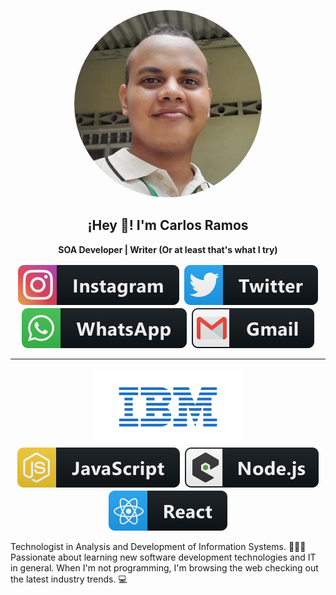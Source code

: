 <p align="center" width="300">
  <img
    alt="Avatar"
    src="./src/assets/avatar.jpg"
    style="border-radius:50%;width:300px"
  />
   <h2 align="center">¡Hey 👋! I'm Carlos Ramos</h2>
</p>

<p align="center">
  <strong>
    SOA Developer | Writer (Or at least that's what I try)
  </strong>
</p>
<div align="center">
  <a
    href="https://instagram.com/soycmramos"
    target="blank"
    style="margin:2.5px;display:inline-block"
  >
    <img
      align="center"
      src="./src/assets/icon-instagram-button.svg"
      alt="soycmramos"
    />
  </a>
  <a
    href="https://twitter.com/soycmramos"
    target="blank"
    style="margin:2.5px;display:inline-block"
  >
    <img
      align="center"
      src="./src/assets/icon-twitter-button.svg"
      alt="soycmramos"
    />
  </a>
  <a
    href="https://wa.me/573206415843"
    target="blank"
    style="margin:2.5px;display:inline-block"
  >
    <img
      align="center"
      src="./src/assets/icon-whatsapp-button.svg"
      alt="soycmramos"
    />
  </a>
  <a
    href="mailto:soycmramos34@gmail.com"
    target="blank"
    style="margin:2.5px;display:inline-block"
  >
    <img
      align="center"
      src="./src/assets/icon-gmail-button.svg"
      alt="soycmramos"
    />
  </a>
</div>

<hr>

<div align="center">
  <img
    align="center"
    src="./src/assets/icon-ibm.svg"
    alt="soycmramos"
    style="margin:2.5px;display:inline-block"
  />
  <img
    align="center"
    src="./src/assets/icon-js-button.svg"
    alt="soycmramos"
    style="margin:2.5px;display:inline-block"
  />
  <img
    align="center"
    src="./src/assets/icon-nodejs-button.svg"
    alt="soycmramos"
    style="margin:2.5px;display:inline-block"
  />
  <img
    align="center"
    src="./src/assets/icon-react-button.svg"
    alt="soycmramos"
    style="margin:2.5px;display:inline-block"
  />
</div>

<p>
  Technologist in Analysis and Development of Information Systems. 👨🏻‍💼 Passionate about learning new software development technologies and IT in general. When I'm not programming, I'm browsing the web checking out the latest industry trends. 💻
</p>
